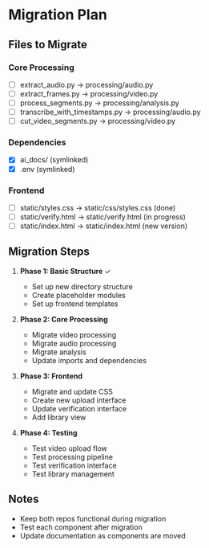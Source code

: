 # Migration Plan

## Files to Migrate

### Core Processing
- [ ] extract_audio.py → processing/audio.py
- [ ] extract_frames.py → processing/video.py
- [ ] process_segments.py → processing/analysis.py
- [ ] transcribe_with_timestamps.py → processing/audio.py
- [ ] cut_video_segments.py → processing/video.py

### Dependencies
- [x] ai_docs/ (symlinked)
- [x] .env (symlinked)

### Frontend
- [ ] static/styles.css → static/css/styles.css (done)
- [ ] static/verify.html → static/verify.html (in progress)
- [ ] static/index.html → static/index.html (new version)

## Migration Steps

1. **Phase 1: Basic Structure** ✓
   - Set up new directory structure
   - Create placeholder modules
   - Set up frontend templates

2. **Phase 2: Core Processing**
   - Migrate video processing
   - Migrate audio processing
   - Migrate analysis
   - Update imports and dependencies

3. **Phase 3: Frontend**
   - Migrate and update CSS
   - Create new upload interface
   - Update verification interface
   - Add library view

4. **Phase 4: Testing**
   - Test video upload flow
   - Test processing pipeline
   - Test verification interface
   - Test library management

## Notes

- Keep both repos functional during migration
- Test each component after migration
- Update documentation as components are moved
